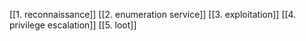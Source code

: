  [[1. reconnaissance]]
 [[2. enumeration service]]
 [[3. exploitation]]
 [[4. privilege escalation]]
 [[5. loot]]
